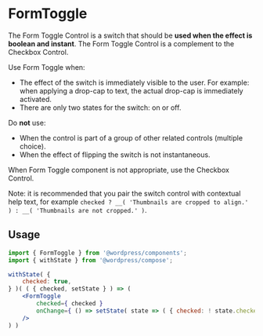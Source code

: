 # FormToggle

The Form Toggle Control is a switch that should be **used when the effect is boolean and instant**. The Form Toggle Control is a complement to the Checkbox Control.

Use Form Toggle when:

- The effect of the switch is immediately visible to the user. For example: when applying a drop-cap to text, the actual drop-cap is immediately activated.
- There are only two states for the switch: on or off.

Do **not** use:

- When the control is part of a group of other related controls (multiple choice).
- When the effect of flipping the switch is not instantaneous.

When Form Toggle component is not appropriate, use the Checkbox Control.

Note: it is recommended that you pair the switch control with contextual help text, for example `checked ? __( 'Thumbnails are cropped to align.' ) : __( 'Thumbnails are not cropped.' )`.

## Usage

```jsx
import { FormToggle } from '@wordpress/components';
import { withState } from '@wordpress/compose';

withState( {
	checked: true,
} )( ( { checked, setState } ) => (
	<FormToggle 
		checked={ checked }
		onChange={ () => setState( state => ( { checked: ! state.checked } ) ) } 
	/>
) )
```
